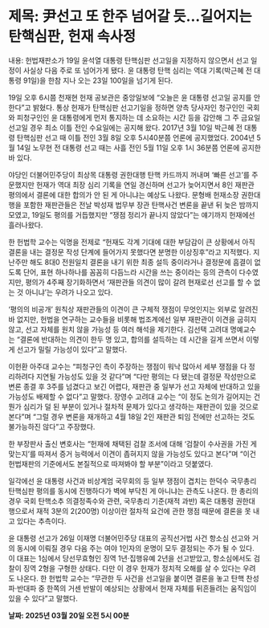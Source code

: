 # **제목: 尹선고 또 한주 넘어갈 듯…길어지는 탄핵심판, 헌재 속사정**

  내용: 헌법재판소가 19일 윤석열 대통령 탄핵심판 선고일을 지정하지 않으면서 선고 일정이 사실상 다음 주로 또 넘어가게 됐다. 윤 대통령 탄핵 심리는 역대 기록(박근혜 전 대통령 91일)을 한참 지나 오는 23일 100일을 넘기게 된다.

19일 오후 6시쯤 천재현 헌재 공보관은 중앙일보에 “오늘은 윤 대통령 선고일 공지를 안 한다”고 밝혔다. 통상 헌재가 탄핵심판 선고기일을 정하면 양측 당사자인 청구인인 국회와 피청구인인 윤 대통령에게 먼저 통지하는 데 소요하는 시간 등을 감안해 그 주 금요일 선고일 경우 최소 이틀 전인 수요일에는 공지해 왔다. 2017년 3월 10일 박근혜 전 대통령 탄핵심판 선고 때 이틀 전인 3월 8일 오후 5시40분쯤 언론에 공지했었다. 2004년 5월 14일 노무현 전 대통령 선고 때는 사흘 전인 5월 11일 오후 1시 36분쯤 언론에 공지한 바 있다.

야당인 더불어민주당이 최상목 대통령 권한대행 탄핵 카드까지 꺼내며 ‘빠른 선고’를 주문했지만 헌재가 역대 최장 심리 기록을 연일 경신하며 선고가 늦어지면서 8인 재판관 평의에서 결론에 대한 합의가 안 된 게 아니냐는 예상도 나왔다. 문형배 헌재소장 권한대행을 포함한 재판관들은 전날 박성재 법무부 장관 탄핵사건 변론을 끝낸 뒤 늦은 밤까지 모였고, 19일도 평의를 거듭했지만 “쟁점 정리가 끝나지 않았다”는 얘기까지 헌재에선 흘러나왔다.

한 헌법학 교수는 익명을 전제로 “헌재도 각계 기대에 대한 부담감이 큰 상황에서 아직 결론을 내는 결정문 작성 단계에 들어가지 못했다면 분명한 이상징후”라고 지적했다. 지난주만 해도 8대0 전원일치 결론을 내기 위한 최종 설득 중이라거나 결정문에 흠결이 없도록 단어, 표현 하나하나를 꼼꼼히 다듬느라 시간을 쓰는 중이라는 등의 관측이 다수였지만, 평의가 4주째 장기화하면서 ‘재판관들 의견이 많이 갈려 현재로선 선고를 할 수 없는 것 아니냐’는 우려가 나오고 있다.

‘평의의 비공개’ 원칙상 재판관들의 이견이 큰 구체적 쟁점이 무엇인지는 외부로 알려진 바 없지만, 헌법을 연구하는 교수들을 비롯해 법조계에선 일부 재판관이 이견을 굽히지 않고, 선고 자체를 원치 않을 가능성 등 여러 해석을 제기한다. 김선택 고려대 명예교수는 “결론에 반대하는 의견이 한두 명 있고, 합의를 설득하는 데 시간을 길게 쓰면서 이렇게 선고가 밀릴 가능성이 있다”고 말했다.

이헌환 아주대 교수는 “피청구인 측이 주장하는 쟁점이 워낙 많아서 세부 쟁점을 다 정리하려다 지연될 가능성도 있을 것 같다”며 “다만 평의는 다 됐는데 결정문 작성만으로 변론 종결 후 3주를 넘겼다고 보긴 어렵다, 재판관 중 일부가 선고 자체에 반대하고 있을 가능성도 배제할 수 없다”고 말했다. 장영수 고려대 교수는 “이 정도 논의가 길어지는 건 뭔가 심리가 덜 된 부분이 있거나 절차적 문제가 있다고 생각하는 재판관이 있을 것으로 본다”며 “그럴 경우 변론을 재개하고 4월 18일 2인 재판관 퇴임 전에만 선고하는 것도 불가능하진 않다”고 주장했다.

한 부장판사 출신 변호사는 “헌재에 채택된 검찰 조서에 대해 ‘검찰이 수사권을 가진 게 맞는지’를 따져서 증거 능력에서 이견이 좁혀지지 않을 가능성도 있다고 본다”며 “이건 헌법재판의 기준에서도 본질적으로 따져봐야 할 부분”이라고 덧붙였다.

일각에선 윤 대통령 사건과 비상계엄 국무회의 등 일부 쟁점이 겹치는 한덕수 국무총리 탄핵심판 평의를 동시에 진행하다가 벽에 부닥친 게 아니냐는 관측도 나온다. 한 총리의 경우 국회 탄핵소추 의결정족수와 관련, 국무총리 기준(재적 과반) 혹은 대통령 권한대행으로서 재적 3분의 2(200명) 이상이란 절차적 요건에 관한 쟁점 때문에 결론을 못 내고 있다는 추측이다.

윤 대통령 선고가 26일 이재명 더불어민주당 대표의 공직선거법 사건 항소심 선고와 거의 동시에 이뤄질 경우 다음 주는 여야 1인자의 운명이 모두 결정되는 주가 될 수 있다. 이 대표는 1심에서 당선무효형인 징역 1년‧집행유예 2년을 선고받았고, 항소심에서도 검찰이 징역 2형을 구형한 상태다. 다만 이 경우 헌재가 정치적 오해를 살 수 있다는 우려도 나온다. 한 헌법학 교수는 “무관한 두 사건을 선고일을 붙이면 결론을 놓고 탄핵 찬성파·반대파 중 한쪽의 거센 반발이 예상되는 상황에서 헌재 자체를 뒤흔들려는 움직임이 있을 수 있다”고 말했다.

  **날짜: 2025년 03월 20일 오전 5시 00분**